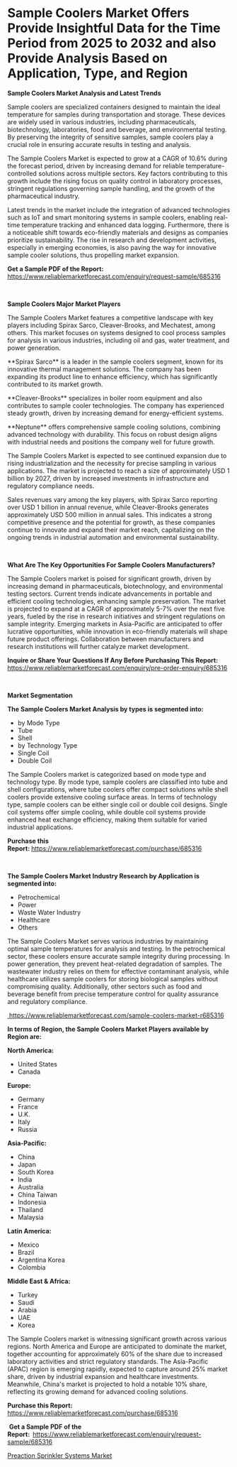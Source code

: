 <p><h1>Sample Coolers Market Offers Provide Insightful Data for the Time Period from 2025 to 2032 and also Provide Analysis Based on Application, Type, and Region</h1></p><p><strong>Sample Coolers Market Analysis and Latest Trends</strong></p>
<p><p>Sample coolers are specialized containers designed to maintain the ideal temperature for samples during transportation and storage. These devices are widely used in various industries, including pharmaceuticals, biotechnology, laboratories, food and beverage, and environmental testing. By preserving the integrity of sensitive samples, sample coolers play a crucial role in ensuring accurate results in testing and analysis.</p><p>The Sample Coolers Market is expected to grow at a CAGR of 10.6% during the forecast period, driven by increasing demand for reliable temperature-controlled solutions across multiple sectors. Key factors contributing to this growth include the rising focus on quality control in laboratory processes, stringent regulations governing sample handling, and the growth of the pharmaceutical industry.</p><p>Latest trends in the market include the integration of advanced technologies such as IoT and smart monitoring systems in sample coolers, enabling real-time temperature tracking and enhanced data logging. Furthermore, there is a noticeable shift towards eco-friendly materials and designs as companies prioritize sustainability. The rise in research and development activities, especially in emerging economies, is also paving the way for innovative sample cooler solutions, thus propelling market expansion.</p></p>
<p><strong>Get a Sample PDF of the Report:&nbsp;</strong> <a href="https://www.reliablemarketforecast.com/enquiry/request-sample/685316?utm_campaign=1832&utm_medium=2&utm_source=Github&utm_content=ia&utm_term=19022025&utm_id=sample-coolers">https://www.reliablemarketforecast.com/enquiry/request-sample/685316</a></p>
<p>&nbsp;</p>
<p><strong>Sample Coolers Major Market Players</strong></p>
<p><p>The Sample Coolers Market features a competitive landscape with key players including Spirax Sarco, Cleaver-Brooks, and Mechatest, among others. This market focuses on systems designed to cool process samples for analysis in various industries, including oil and gas, water treatment, and power generation.</p><p>**Spirax Sarco** is a leader in the sample coolers segment, known for its innovative thermal management solutions. The company has been expanding its product line to enhance efficiency, which has significantly contributed to its market growth. </p><p>**Cleaver-Brooks** specializes in boiler room equipment and also contributes to sample cooler technologies. The company has experienced steady growth, driven by increasing demand for energy-efficient systems. </p><p>**Neptune** offers comprehensive sample cooling solutions, combining advanced technology with durability. This focus on robust design aligns with industrial needs and positions the company well for future growth.</p><p>The Sample Coolers Market is expected to see continued expansion due to rising industrialization and the necessity for precise sampling in various applications. The market is projected to reach a size of approximately USD 1 billion by 2027, driven by increased investments in infrastructure and regulatory compliance needs.</p><p>Sales revenues vary among the key players, with Spirax Sarco reporting over USD 1 billion in annual revenue, while Cleaver-Brooks generates approximately USD 500 million in annual sales. This indicates a strong competitive presence and the potential for growth, as these companies continue to innovate and expand their market reach, capitalizing on the ongoing trends in industrial automation and environmental sustainability.</p></p>
<p>&nbsp;</p>
<p><strong>What Are The Key Opportunities For Sample Coolers Manufacturers?</strong></p>
<p><p>The Sample Coolers market is poised for significant growth, driven by increasing demand in pharmaceuticals, biotechnology, and environmental testing sectors. Current trends indicate advancements in portable and efficient cooling technologies, enhancing sample preservation. The market is projected to expand at a CAGR of approximately 5-7% over the next five years, fueled by the rise in research initiatives and stringent regulations on sample integrity. Emerging markets in Asia-Pacific are anticipated to offer lucrative opportunities, while innovation in eco-friendly materials will shape future product offerings. Collaboration between manufacturers and research institutions will further catalyze market development.</p></p>
<p><strong>Inquire or Share Your Questions If Any Before Purchasing This Report:</strong> <a href="https://www.reliablemarketforecast.com/enquiry/pre-order-enquiry/685316?utm_campaign=1832&utm_medium=2&utm_source=Github&utm_content=ia&utm_term=19022025&utm_id=sample-coolers">https://www.reliablemarketforecast.com/enquiry/pre-order-enquiry/685316</a></p>
<p>&nbsp;</p>
<p><strong>Market Segmentation</strong></p>
<p><strong>The Sample Coolers Market Analysis by types is segmented into:</strong></p>
<p><ul><li>by Mode Type</li><li>Tube</li><li>Shell</li><li>by Technology Type</li><li>Single Coil</li><li>Double Coil</li></ul></p>
<p><p>The Sample Coolers market is categorized based on mode type and technology type. By mode type, sample coolers are classified into tube and shell configurations, where tube coolers offer compact solutions while shell coolers provide extensive cooling surface areas. In terms of technology type, sample coolers can be either single coil or double coil designs. Single coil systems offer simple cooling, while double coil systems provide enhanced heat exchange efficiency, making them suitable for varied industrial applications.</p></p>
<p><strong>Purchase this Report:&nbsp;</strong><a href="https://www.reliablemarketforecast.com/purchase/685316?utm_campaign=1832&utm_medium=2&utm_source=Github&utm_content=ia&utm_term=19022025&utm_id=sample-coolers">https://www.reliablemarketforecast.com/purchase/685316</a></p>
<p>&nbsp;</p>
<p><strong>The Sample Coolers Market Industry Research by Application is segmented into:</strong></p>
<p><ul><li>Petrochemical</li><li>Power</li><li>Waste Water Industry</li><li>Healthcare</li><li>Others</li></ul></p>
<p><p>The Sample Coolers Market serves various industries by maintaining optimal sample temperatures for analysis and testing. In the petrochemical sector, these coolers ensure accurate sample integrity during processing. In power generation, they prevent heat-related degradation of samples. The wastewater industry relies on them for effective contaminant analysis, while healthcare utilizes sample coolers for storing biological samples without compromising quality. Additionally, other sectors such as food and beverage benefit from precise temperature control for quality assurance and regulatory compliance.</p></p>
<p><a href="https://www.reliablemarketforecast.com/sample-coolers-market-r685316?utm_campaign=1832&utm_medium=2&utm_source=Github&utm_content=ia&utm_term=19022025&utm_id=sample-coolers">&nbsp;https://www.reliablemarketforecast.com/sample-coolers-market-r685316</a></p>
<p><strong>In terms of Region, the Sample Coolers Market Players available by Region are:</strong></p>
<p>
    <p> <strong> North America: </strong>
        <ul>
            <li>United States</li>
            <li>Canada</li>
        </ul>
        </p> 
    <p> <strong> Europe: </strong>
        <ul>
            <li>Germany</li>
            <li>France</li>
            <li>U.K.</li>
            <li>Italy</li>
            <li>Russia</li>
        </ul>
        </p> 
    <p> <strong> Asia-Pacific: </strong>
        <ul>
            <li>China</li>
            <li>Japan</li>
            <li>South Korea</li>
            <li>India</li>
            <li>Australia</li>
            <li>China Taiwan</li>
            <li>Indonesia</li>
            <li>Thailand</li>
            <li>Malaysia</li>
        </ul>
        </p> 
    <p> <strong> Latin America: </strong>
        <ul>
            <li>Mexico</li>
            <li>Brazil</li>
            <li>Argentina Korea</li>
            <li>Colombia</li>
        </ul>
        </p> 
    <p> <strong> Middle East & Africa: </strong>
        <ul>
            <li>Turkey</li>
            <li>Saudi</li>
            <li>Arabia</li>
            <li>UAE</li>
            <li>Korea</li>
        </ul>
    </p>
    </p>
<p><p>The Sample Coolers market is witnessing significant growth across various regions. North America and Europe are anticipated to dominate the market, together accounting for approximately 60% of the share due to increased laboratory activities and strict regulatory standards. The Asia-Pacific (APAC) region is emerging rapidly, expected to capture around 25% market share, driven by industrial expansion and healthcare investments. Meanwhile, China's market is projected to hold a notable 10% share, reflecting its growing demand for advanced cooling solutions.</p></p>
<p><strong>Purchase this Report: </strong><a href="https://www.reliablemarketforecast.com/purchase/685316?utm_campaign=1832&utm_medium=2&utm_source=Github&utm_content=ia&utm_term=19022025&utm_id=sample-coolers">https://www.reliablemarketforecast.com/purchase/685316</a></p>
<p>&nbsp;<strong>Get a Sample PDF of the Report:&nbsp;&nbsp;</strong><a href="https://www.reliablemarketforecast.com/enquiry/request-sample/685316?utm_campaign=1832&utm_medium=2&utm_source=Github&utm_content=ia&utm_term=19022025&utm_id=sample-coolers">https://www.reliablemarketforecast.com/enquiry/request-sample/685316</a></p>
<p><strong></strong></p>
<p><p><a href="https://github.com/AKSHATREPORTPRIME/Market-Research-Report-List-7/blob/main/preaction-sprinkler-systems-market.md?utm_campaign=1832&utm_medium=2&utm_source=Github&utm_content=ia&utm_term=19022025&utm_id=sample-coolers">Preaction Sprinkler Systems Market</a></p></p>
